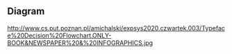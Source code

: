 ## Diagram
http://www.cs.put.poznan.pl/amichalski/expsys2020.czwartek.003/Typeface%20Decision%20Flowchart.ONLY-BOOK&NEWSPAPER%20&%20INFOGRAPHICS.jpg
